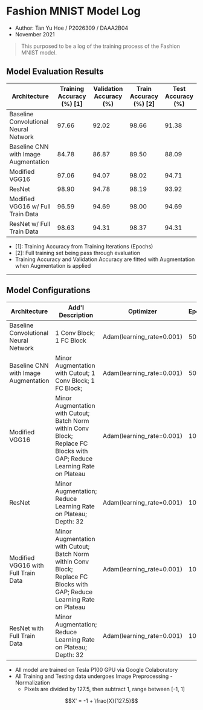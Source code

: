 # Fashion MNIST Model Log

- Author: Tan Yu Hoe / P2026309 / DAAA2B04
- November 2021

> This purposed to be a log of the training process of the Fashion MNIST model.

## Model Evaluation Results

| Architecture | Training Accuracy (%) [1] | Validation Accuracy (%) | Train Accuracy (%) [2] | Test Accuracy (%) |
| --- | --- | --- | --- | --- |
| Baseline Convolutional Neural Network | 97.66 | 92.02 | 98.66 | 91.38 |
| Baseline CNN with Image Augmentation | 84.78 | 86.87 | 89.50 | 88.09 |
| Modified VGG16 | 97.06 | 94.07 | 98.02 | 94.71 |
| ResNet | 98.90 | 94.78 | 98.19 | 93.92 |
| Modified VGG16 w/ Full Train Data | 96.59 | 94.69 | 98.00 | 94.69 |
| ResNet w/ Full Train Data | 98.63 | 94.31 | 98.37 | 94.31 |

- [1]: Training Accuracy from Training Iterations (Epochs)
- [2]: Full training set being pass through evaluation
- Training Accuracy and Validation Accuracy are fitted with Augmentation when Augmentation is applied

---

## Model Configurations

| Architecture | Add'l Description | Optimizer | Epochs | Vadliation Split | Batch Size |
| --- | --- | --- | --- | --- | --- |
| Baseline Convolutional Neural Network | 1 Conv Block; 1 FC Block | Adam(learning_rate=0.001) | 50 | 0.1 | 512 |
| Baseline CNN with Image Augmentation | Minor Augmentation with Cutout; 1 Conv Block; 1 FC Block; | Adam(learning_rate=0.001) | 50 | 0.1 | 512 |
| Modified VGG16 | Minor Augmentation with Cutout; Batch Norm within Conv Block; Replace FC Blocks with GAP; Reduce Learning Rate on Plateau | Adam(learning_rate=0.001) | 100 | 0.1 | 512 |
| ResNet | Minor Augmentation; Reduce Learning Rate on Plateau; Depth: 32 | Adam(learning_rate=0.001) | 100 | 0.1 | 256 |
| Modified VGG16 with Full Train Data | Minor Augmentation with Cutout; Batch Norm within Conv Block; Replace FC Blocks with GAP; Reduce Learning Rate on Plateau | Adam(learning_rate=0.001) | 100 | 0.00 | 512 |
| ResNet with Full Train Data | Minor Augmentation; Reduce Learning Rate on Plateau; Depth: 32 | Adam(learning_rate=0.001) | 100 | 0.00 | 256 |

- All model are trained on Tesla P100 GPU via Google Colaboratory
- All Training and Testing data undergoes Image Preprocessing - Normalization
  - Pixels are divided by 127.5, then subtract 1, range between [-1, 1]

$$X' = -1 + \frac{X}{127.5}$$
